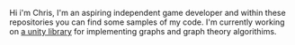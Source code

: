 Hi i'm Chris, I'm an aspiring independent game developer and within these repositories you can find some samples of my code.
I'm currently working on [a unity library](https://github.com/cmwedin/CustomGraphs) for implementing graphs and graph theory algorithims.

<!---
cmwedin/cmwedin is a ✨ special ✨ repository because its `README.md` (this file) appears on your GitHub profile.
You can click the Preview link to take a look at your changes.
--->
